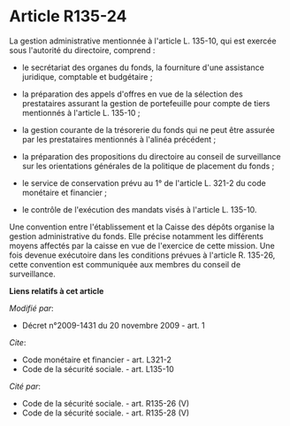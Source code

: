 # Article R135-24

La gestion administrative mentionnée à l'article L. 135-10, qui est exercée sous l'autorité du directoire, comprend :

- le secrétariat des organes du fonds, la fourniture d'une assistance juridique, comptable et budgétaire ;

- la préparation des appels d'offres en vue de la sélection des prestataires assurant la gestion de portefeuille pour compte
de tiers mentionnés à l'article L. 135-10 ;

- la gestion courante de la trésorerie du fonds qui ne peut être assurée par les prestataires mentionnés à l'alinéa
précédent ;

- la préparation des propositions du directoire au conseil de surveillance sur les orientations générales de la politique de
placement du fonds ;

- le service de conservation prévu au 1° de l'article L. 321-2 du code monétaire et financier ;

- le contrôle de l'exécution des mandats visés à l'article L. 135-10. 

Une convention entre l'établissement et la Caisse des dépôts organise la gestion administrative du fonds. Elle précise
notamment les différents moyens affectés par la caisse en vue de l'exercice de cette mission. Une fois devenue exécutoire
dans les conditions prévues à l'article R. 135-26, cette convention est communiquée aux membres du conseil de surveillance.

**Liens relatifs à cet article**

_Modifié par_:

  - Décret n°2009-1431 du 20 novembre 2009 - art. 1

_Cite_:

  - Code monétaire et financier - art. L321-2
  - Code de la sécurité sociale. - art. L135-10

_Cité par_:

  - Code de la sécurité sociale. - art. R135-26 (V)
  - Code de la sécurité sociale. - art. R135-28 (V)
